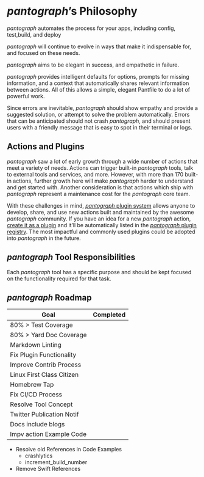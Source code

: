 # _pantograph_’s Philosophy

_pantograph_ automates the process for your apps, including config, test,build, and deploy

_pantograph_ will continue to evolve in ways that make it indispensable for, and focused on these needs.

_pantograph_ aims to be elegant in success, and empathetic in failure.

_pantograph_ provides intelligent defaults for options, prompts for missing information, and a context that automatically shares relevant information between actions. All of this allows a simple, elegant Pantfile to do a lot of powerful work.

Since errors are inevitable, _pantograph_ should show empathy and provide a suggested solution, or attempt to solve the problem automatically. Errors that can be anticipated should not crash _pantograph_, and should present users with a friendly message that is easy to spot in their terminal or logs.

## Actions and Plugins

_pantograph_ saw a lot of early growth through a wide number of actions that meet a variety of needs. Actions can trigger built-in _pantograph_ tools, talk to external tools and services, and more. However, with more than 170 built-in actions, further growth here will make _pantograph_ harder to understand and get started with. Another consideration is that actions which ship with _pantograph_ represent a maintenance cost for the _pantograph_ core team.

With these challenges in mind, [_pantograph_ plugin system](https://fabric.io/blog/introducing-pantograph-plugins/) allows anyone to develop, share, and use new actions built and maintained by the awesome _pantograph_ community. If you have an idea for a new _pantograph_ action, [create it as a plugin](https://johnknapprs.github.io/pantograph/plugins/create-plugin/) and it’ll be automatically listed in the [_pantograph_ plugin registry](https://johnknapprs.github.io/pantograph/plugins/available-plugins). The most impactful and commonly used plugins could be adopted into _pantograph_ in the future.

## _pantograph_ Tool Responsibilities

Each _pantograph_ tool has a specific purpose and should be kept focused on the functionality required for that task.

## _pantograph_ Roadmap

| Goal                      | Completed |
| ------------------------- | --------- |
| 80% > Test Coverage       |           |
| 80% > Yard Doc Coverage   |           |
| Markdown Linting          |           |
| Fix Plugin Functionality  |           |
| Improve Contrib Process   |           |
| Linux First Class Citizen |           |
| Homebrew Tap              |           |
| Fix CI/CD Process         |           |
| Resolve Tool Concept      |           |
| Twitter Publication Notif |           |
| Docs include blogs        |           |
| Impv action Example Code  |           |

- Resolve old References in Code Examples
  - crashlytics
  - increment_build_number
- Remove Swift References
